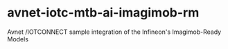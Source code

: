 # avnet-iotc-mtb-ai-imagimob-rm
Avnet /IOTCONNECT sample integration of the Infineon's Imagimob-Ready Models
